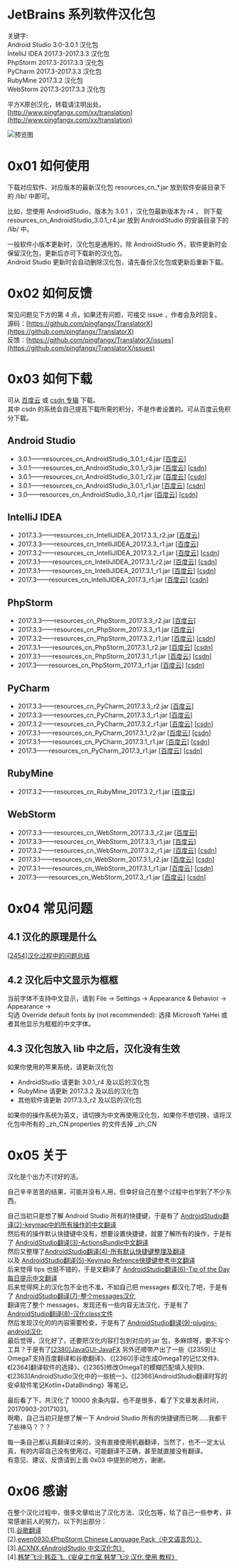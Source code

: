 # JetBrains 系列软件汉化包  
关键字:  
Android Studio 3.0-3.0.1 汉化包  
IntelliJ IDEA 2017.3-2017.3.3 汉化包  
PhpStorm 2017.3-2017.3.3 汉化包  
PyCharm 2017.3-2017.3.3 汉化包  
RubyMine 2017.3.2 汉化包  
WebStorm 2017.3-2017.3.3 汉化包  


平方X原创汉化，转载请注明出处。  
[http://www.pingfangx.com/xx/translation](http://www.pingfangx.com/xx/translation)  

![预览图](https://pingfangx.github.io/resource/blogx/2421.1.png)

# 0x01 如何使用
下载对应软件、对应版本的最新汉化包 resources_cn_\*.jar 放到软件安装目录下的 /lib/ 中即可。  

比如，您使用 AndroidStudio，版本为 3.0.1 ，汉化包最新版本为 r4 ，
则下载 resources_cn_AndroidStudio_3.0.1_r4.jar 放到 AndroidStudio 的安装目录下的 /lib/ 中。  

一般软件小版本更新时，汉化包是通用的，除 AndroidStudio 外，软件更新时会保留汉化包，更新后亦可下载新的汉化包。  
Android Studio 更新时会自动删除汉化包，请先备份汉化包或更新后重新下载。

# 0x02 如何反馈
常见问题见下方的第 4 点，如果还有问题，可接交 issue ，作者会及时回复。  
源码：[https://github.com/pingfangx/TranslatorX](https://github.com/pingfangx/TranslatorX)  
反馈：[https://github.com/pingfangx/TranslatorX/issues](https://github.com/pingfangx/TranslatorX/issues)

# 0x03 如何下载
可从 [百度云] 或 [csdn 专辑](http://download.csdn.net/album/detail/4157) 下载。  
其中 csdn 的系统会自己提高下载所需的积分，不是作者设置的。可从百度云免积分下载。  

## Android Studio
* 3.0.1——resources_cn_AndroidStudio_3.0.1_r4.jar [[百度云]]
* 3.0.1——resources_cn_AndroidStudio_3.0.1_r3.jar
[[百度云]] [[csdn](http://download.csdn.net/download/pingfangx/10181810)]
* 3.0.1——resources_cn_AndroidStudio_3.0.1_r2.jar
[[百度云]] [[csdn](http://download.csdn.net/download/pingfangx/10162211)]
* 3.0.1——resources_cn_AndroidStudio_3.0.1_r1.jar
[[百度云]] [[csdn](http://download.csdn.net/download/pingfangx/10161357)]
* 3.0——resources_cn_AndroidStudio_3.0_r1.jar
[[百度云]] [[csdn](http://download.csdn.net/download/pingfangx/10156925)]

## IntelliJ IDEA
* 2017.3.3——resources_cn_IntelliJIDEA_2017.3.3_r2.jar [[百度云]]
* 2017.3.3——resources_cn_IntelliJIDEA_2017.3.3_r1.jar [[百度云]]
* 2017.3.2——resources_cn_IntelliJIDEA_2017.3.2_r1.jar
[[百度云]] [[csdn](http://download.csdn.net/download/pingfangx/10181823)]
* 2017.3.1——resources_cn_IntelliJIDEA_2017.3.1_r2.jar
[[百度云]] [[csdn](http://download.csdn.net/download/pingfangx/10162213)]
* 2017.3.1——resources_cn_IntelliJIDEA_2017.3.1_r1.jar
[[百度云]] [[csdn](http://download.csdn.net/download/pingfangx/10161361)]
* 2017.3——resources_cn_IntelliJIDEA_2017.3_r1.jar
[[百度云]] [[csdn](http://download.csdn.net/download/pingfangx/10156934)]

## PhpStorm
* 2017.3.3——resources_cn_PhpStorm_2017.3.3_r2.jar [[百度云]]
* 2017.3.3——resources_cn_PhpStorm_2017.3.3_r1.jar [[百度云]]
* 2017.3.2——resources_cn_PhpStorm_2017.3.2_r1.jar
[[百度云]] [[csdn](http://download.csdn.net/download/pingfangx/10181836)]
* 2017.3.1——resources_cn_PhpStorm_2017.3.1_r2.jar
[[百度云]] [[csdn](http://download.csdn.net/download/pingfangx/10162215)]
* 2017.3.1——resources_cn_PhpStorm_2017.3.1_r1.jar
[[百度云]] [[csdn](http://download.csdn.net/download/pingfangx/10161363)]
* 2017.3——resources_cn_PhpStorm_2017.3_r1.jar
[[百度云]] [[csdn](http://download.csdn.net/download/pingfangx/10156940)]

## PyCharm
* 2017.3.3——resources_cn_PyCharm_2017.3.3_r2.jar [[百度云]]
* 2017.3.3——resources_cn_PyCharm_2017.3.3_r1.jar [[百度云]]
* 2017.3.2——resources_cn_PyCharm_2017.3.2_r1.jar
[[百度云]] [[csdn](http://download.csdn.net/download/pingfangx/10181839)]
* 2017.3.1——resources_cn_PyCharm_2017.3.1_r2.jar
[[百度云]] [[csdn](http://download.csdn.net/download/pingfangx/10162217)]
* 2017.3.1——resources_cn_PyCharm_2017.3.1_r1.jar
[[百度云]] [[csdn](http://download.csdn.net/download/pingfangx/10161369)]
* 2017.3——resources_cn_PyCharm_2017.3_r1.jar
[[百度云]] [[csdn](http://download.csdn.net/download/pingfangx/10156949)]

## RubyMine
* 2017.3.2——resources_cn_RubyMine_2017.3.2_r1.jar [[百度云]]

## WebStorm
* 2017.3.3——resources_cn_WebStorm_2017.3.3_r2.jar [[百度云]]
* 2017.3.3——resources_cn_WebStorm_2017.3.3_r1.jar [[百度云]]
* 2017.3.2——resources_cn_WebStorm_2017.3.2_r1.jar
[[百度云]] [[csdn](http://download.csdn.net/download/pingfangx/10181842)]
* 2017.3.1——resources_cn_WebStorm_2017.3.1_r2.jar
[[百度云]] [[csdn](http://download.csdn.net/download/pingfangx/10162219)]
* 2017.3.1——resources_cn_WebStorm_2017.3.1_r1.jar
[[百度云]] [[csdn](http://download.csdn.net/download/pingfangx/10161367)]
* 2017.3——resources_cn_WebStorm_2017.3_r1.jar
[[百度云]] [[csdn](http://download.csdn.net/download/pingfangx/10156944)]

# 0x04 常见问题
## 4.1 汉化的原理是什么
[[2454]汉化过程中的问题总结](http://blog.pingfangx.com/2454.html)

## 4.2 汉化后中文显示为框框
当前字体不支持中文显示，请到 File → Settings → Appearance & Behavior → Appearance →  
勾选 Override default fonts by (not recommended):
选择 Microsoft YaHei 或者其他显示为框框的中文字体。

## 4.3 汉化包放入 lib 中之后，汉化没有生效
如果你使用的苹果系统，请更新汉化包
* AndroidStudio 请更新 3.0.1_r4 及以后的汉化包  
* RubyMine 请更新 2017.3.2 及以后的汉化包  
* 其他软件请更新 2017.3.3_r2 及以后的汉化包  

如果你的操作系统为英文，请切换为中文再使用汉化包，如果你不想切换，请将汉化包中所有的 _zh_CN.properties 的文件去掉 _zh_CN  

# 0x05 关于
汉化是个出力不讨好的活。  

自己辛辛苦苦的结果，可能并没有人用，但幸好自己在整个过程中也学到了不少东西。

自己当初只是想了解 Android Studio 所有的快捷键，于是有了 [AndroidStudio翻译(2)-keymap中的所有操作的中文翻译](http://blog.pingfangx.com/2354.html)    
然后有的操作默认快捷键中没有，想要设置快捷键，就要了解所有的操作，于是有了 [AndroidStudio翻译(3)-ActionsBundle中文翻译](http://blog.pingfangx.com/2355.html)  
然后又整理了[AndroidStudio翻译(4)-所有默认快捷键整理及翻译](http://blog.pingfangx.com/2356.html)  
以及 [AndroidStudio翻译(5)-Keymap Refrence快捷键参考中文翻译](http://blog.pingfangx.com/2357.html)  
后来觉得 tips 也挺不错的，于是又翻译了 [AndroidStudio翻译(6)-Tip of the Day每日提示中文翻译](http://blog.pingfangx.com/2358.html)  
后来觉得网上的汉化包不全也不准，不如自己把 messages 都汉化了吧，于是有了 [AndroidStudio翻译(7)-整个messages汉化](http://blog.pingfangx.com/2362.html)  
翻译完了整个 messages，发现还有一些内容无法汉化，于是有了 [AndroidStudio翻译(8)-汉化class文件](http://blog.pingfangx.com/2373.html)  
然后发现汉化的的内容需要检查，于是有了 [AndroidStudio翻译(9)-plugins-android汉化](http://blog.pingfangx.com/2374.html)  
最后觉得，汉化好了，还要把汉化内容打包到对应的 jar 包，多麻烦呀，要不写个工具？于是有了[[2380]JavaGUI-JavaFX](http://blog.pingfangx.com/2380.html)
另外还顺带产出了一些《[2359]让OmegaT支持百度翻译和谷歌翻译》、《[2360]手动生成OmegaT的记忆文件》、《[2364]翻译软件的选择》、《[2365]修改OmegaT的模糊匹配填入规则》、《[2363]AndroidStudio汉化中的一些统一》、《[2366]AndroidStudio翻译时写的安卓软件笔记Kotlin+DataBinding》等笔记。


最后看了下，共汉化了 10000 余条内容，也不是很多，看了下文章发表时间，20170903-20171031。  
啊嘞，自己当初只是想了解一下 Android Studio 所有的快捷键而已啊……我都干了些神马？？？

每一条自己都认真翻译过来的，没有直接使用机器翻译，当然了，也不一定太认真，有的内容自己没有使用过，可能翻译不正确，甚至就直接没有翻译。  
有意见、建议、反馈请到上面 0x03 中提到的地方，谢谢。

# 0x06 感谢  
在整个汉化过程中，很多文章给出了汉化方法、汉化包等，给了自己一些参考，非常感谢前人的努力，以下列出部分：  
[1].[谷歌翻译](https://translate.google.cn/)  
[2].[ewen0930.《PhpStorm Chinese Language Pack（中文语言包）》](https://github.com/ewen0930)  
[3].[ACXNX.《AndroidStudio 中文汉化包》](https://github.com/ACXNX/AndroidStudio-ChineseLanguagePackage)  
[4].[韩梦飞沙 韩亚飞.《安卓工作室 韩梦飞沙 汉化 使用 教程》](http://www.cnblogs.com/yue31313/p/7464727.html)  

[百度云]: https://pan.baidu.com/s/1c1UVmPa (百度云)